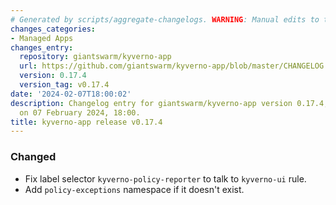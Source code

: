 ```yaml
---
# Generated by scripts/aggregate-changelogs. WARNING: Manual edits to this files will be overwritten.
changes_categories:
- Managed Apps
changes_entry:
  repository: giantswarm/kyverno-app
  url: https://github.com/giantswarm/kyverno-app/blob/master/CHANGELOG.md#0174---2024-02-07
  version: 0.17.4
  version_tag: v0.17.4
date: '2024-02-07T18:00:02'
description: Changelog entry for giantswarm/kyverno-app version 0.17.4, published
  on 07 February 2024, 18:00.
title: kyverno-app release v0.17.4
---
```


### Changed
- Fix label selector `kyverno-policy-reporter` to talk to `kyverno-ui` rule.
- Add `policy-exceptions` namespace if it doesn't exist.
